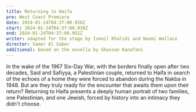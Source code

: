 ```yaml
---
title: Returning to Haifa
pre: West Coast Premiere
date: 2024-01-24T04:37:00.926Z
start: 2024-01-24T04:37:00.938Z
end: 2024-01-24T04:37:00.951Z
writer: adapted for the stage by Ismail Khalidi and Naomi Wallace
director: Samer Al Saber
additional: based on the novella by Ghassan Kanafani
---
```

In the wake of the 1967 Six-Day War, with the borders finally open after two decades, Said and Safiyya, a Palestinian couple, returned to Haifa in search of the echoes of a home they were forced to abandon during the Nakba in 1948. But are they truly ready for the encounter that awaits them upon their return? Returning to Haifa presents a deeply human portrait of two families, one Palestinian, and one Jewish, forced by history into an intimacy they didn't choose.